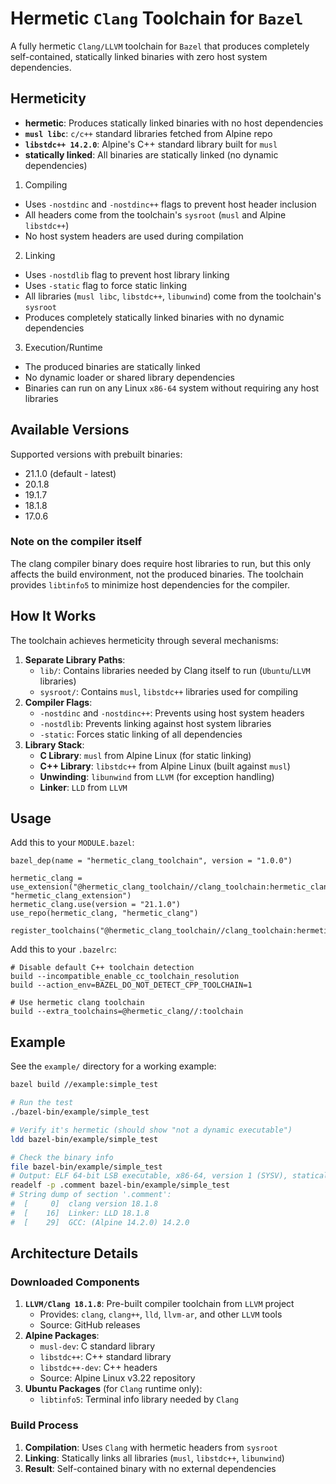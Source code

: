 # Hermetic `Clang` Toolchain for `Bazel`

A fully hermetic `Clang/LLVM` toolchain for `Bazel` that produces completely
self-contained, statically linked binaries with zero host system dependencies.

## Hermeticity

- **hermetic**: Produces statically linked binaries with no host dependencies
- **`musl libc`**: `c/c++` standard libraries fetched from Alpine repo
- **`libstdc++ 14.2.0`**: Alpine's C++ standard library built for `musl`
- **statically linked**: All binaries are statically linked (no dynamic dependencies)

1. Compiling

- Uses `-nostdinc` and `-nostdinc++` flags to prevent host header inclusion
- All headers come from the toolchain's `sysroot` (`musl` and Alpine `libstdc++`)
- No host system headers are used during compilation

2. Linking

- Uses `-nostdlib` flag to prevent host library linking
- Uses `-static` flag to force static linking
- All libraries (`musl libc`, `libstdc++`, `libunwind`) come from the toolchain's `sysroot`
- Produces completely statically linked binaries with no dynamic dependencies

3. Execution/Runtime

- The produced binaries are statically linked
- No dynamic loader or shared library dependencies
- Binaries can run on any Linux `x86-64` system without requiring any host libraries

## Available Versions

Supported versions with prebuilt binaries:

- 21.1.0 (default - latest)
- 20.1.8
- 19.1.7
- 18.1.8
- 17.0.6

### Note on the compiler itself

The clang compiler binary does require host libraries to run, but this only
affects the build environment, not the produced binaries. The toolchain
provides `libtinfo5` to minimize host dependencies for the compiler.

## How It Works

The toolchain achieves hermeticity through several mechanisms:

1. **Separate Library Paths**:
   - `lib/`: Contains libraries needed by Clang itself to run (`Ubuntu`/`LLVM` libraries)
   - `sysroot/`: Contains `musl`, `libstdc++` libraries used for compiling
2. **Compiler Flags**:
   - `-nostdinc` and `-nostdinc++`: Prevents using host system headers
   - `-nostdlib`: Prevents linking against host system libraries
   - `-static`: Forces static linking of all dependencies
3. **Library Stack**:
   - **C Library**: `musl` from Alpine Linux (for static linking)
   - **C++ Library**: `libstdc++` from Alpine Linux (built against `musl`)
   - **Unwinding**: `libunwind` from `LLVM` (for exception handling)
   - **Linker**: `LLD` from `LLVM`

## Usage

Add this to your `MODULE.bazel`:

```starlark
bazel_dep(name = "hermetic_clang_toolchain", version = "1.0.0")

hermetic_clang = use_extension("@hermetic_clang_toolchain//clang_toolchain:hermetic_clang.bzl", "hermetic_clang_extension")
hermetic_clang.use(version = "21.1.0")
use_repo(hermetic_clang, "hermetic_clang")

register_toolchains("@hermetic_clang_toolchain//clang_toolchain:hermetic_clang_toolchain")
```

Add this to your `.bazelrc`:

```bazelrc
# Disable default C++ toolchain detection
build --incompatible_enable_cc_toolchain_resolution
build --action_env=BAZEL_DO_NOT_DETECT_CPP_TOOLCHAIN=1

# Use hermetic clang toolchain
build --extra_toolchains=@hermetic_clang//:toolchain
```

## Example

See the `example/` directory for a working example:

```bash
bazel build //example:simple_test

# Run the test
./bazel-bin/example/simple_test

# Verify it's hermetic (should show "not a dynamic executable")
ldd bazel-bin/example/simple_test

# Check the binary info
file bazel-bin/example/simple_test
# Output: ELF 64-bit LSB executable, x86-64, version 1 (SYSV), statically linked
readelf -p .comment bazel-bin/example/simple_test
# String dump of section '.comment':
#  [     0]  clang version 18.1.8
#  [    16]  Linker: LLD 18.1.8
#  [    29]  GCC: (Alpine 14.2.0) 14.2.0
```

## Architecture Details

### Downloaded Components

1. **`LLVM/Clang 18.1.8`**: Pre-built compiler toolchain from `LLVM` project
   - Provides: `clang`, `clang++`, `lld`, `llvm-ar`, and other `LLVM` tools
   - Source: GitHub releases
2. **Alpine Packages**:
   - `musl-dev`: C standard library
   - `libstdc++`: C++ standard library
   - `libstdc++-dev`: C++ headers
   - Source: Alpine Linux v3.22 repository
3. **Ubuntu Packages** (for `Clang` runtime only):
   - `libtinfo5`: Terminal info library needed by `Clang`

### Build Process

1. **Compilation**: Uses `Clang` with hermetic headers from `sysroot`
2. **Linking**: Statically links all libraries (`musl`, `libstdc++`, `libunwind`)
3. **Result**: Self-contained binary with no external dependencies
